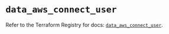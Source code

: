 # `data_aws_connect_user`

Refer to the Terraform Registry for docs: [`data_aws_connect_user`](https://registry.terraform.io/providers/hashicorp/aws/6.12.0/docs/data-sources/connect_user).
